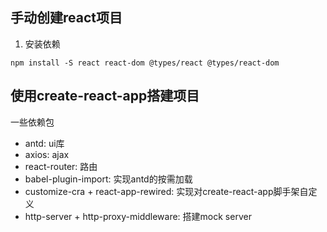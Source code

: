 ## 手动创建react项目

1. 安装依赖

```
npm install -S react react-dom @types/react @types/react-dom
```
## 使用create-react-app搭建项目

一些依赖包

- antd: ui库
- axios: ajax
- react-router: 路由
- babel-plugin-import: 实现antd的按需加载
- customize-cra + react-app-rewired: 实现对create-react-app脚手架自定义
- http-server + http-proxy-middleware: 搭建mock server

